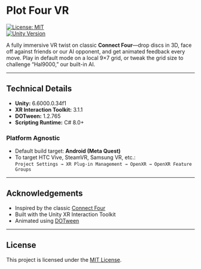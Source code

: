 # Plot Four VR

[![License: MIT](https://img.shields.io/badge/License-MIT-blue.svg)](#license)  
[![Unity Version](https://img.shields.io/badge/Unity-6.6000.0.34f1-blue.svg)](#technical-details)  

A fully immersive VR twist on classic **Connect Four**—drop discs in 3D, face off against friends or our AI opponent, and get animated feedback every move. Play in default mode on a local 9×7 grid, or tweak the grid size to challenge “Hal9000,” our built-in AI.

---

## Technical Details

- **Unity:** 6.6000.0.34f1  
- **XR Interaction Toolkit:** 3.1.1  
- **DOTween:** 1.2.765  
- **Scripting Runtime:** C# 8.0+  

### Platform Agnostic

- Default build target: **Android (Meta Quest)**  
- To target HTC Vive, SteamVR, Samsung VR, etc.:  
  `Project Settings → XR Plug-in Management → OpenXR → OpenXR Feature Groups`

---

## Acknowledgements

- Inspired by the classic [Connect Four](https://en.wikipedia.org/wiki/Connect_Four)  
- Built with the Unity XR Interaction Toolkit  
- Animated using [DOTween](https://assetstore.unity.com/packages/tools/animation/dotween-hotween-v2-27676)

---

## License

This project is licensed under the [MIT License](LICENSE).
